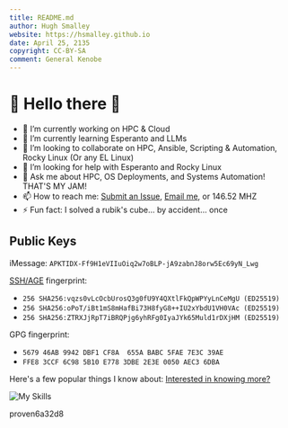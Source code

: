 ```yaml
---
title: README.md
author: Hugh Smalley
website: https://hsmalley.github.io
date: April 25, 2135
copyright: CC-BY-SA
comment: General Kenobe
---
```


# 🌟 Hello there 🖖

- 🔭 I’m currently working on HPC & Cloud
- 🌱 I’m currently learning Esperanto and LLMs
- 👯 I’m looking to collaborate on HPC, Ansible, Scripting & Automation, Rocky Linux (Or any EL Linux)
- 🤔 I’m looking for help with Esperanto and Rocky Linux
- 💬 Ask me about HPC, OS Deployments, and Systems Automation! THAT'S MY JAM!
- 📫 How to reach me: [Submit an Issue](https://github.com/hsmalley/hsmalley/issues), [Email me](mailto:hsmalley_at_protonmail.com), or 146.52 MHZ
- ⚡ Fun fact: I solved a rubik's cube… by accident… once

## Public Keys

iMessage: `APKTIDX-Ff9H1eVIIuOiq2w7oBLP-jA9zabnJ8orw5Ec69yN_Lwg`

[SSH/AGE](https://github.com/hsmalley.keys) fingerprint:
- `256 SHA256:vqzs0vLcOcbUrosQ3g0fU9Y4QXtlFkQpWPYyLnCeMgU (ED25519)`
- `256 SHA256:oPoT/iBt1mS8mHafBi73H8fyG8++IU2xYbdU1VH0VAc (ED25519)`
- `256 SHA256:ZTRXJjRpT7iBRQPjg6yhRFg0IyaJYk65Muld1rDXjHM (ED25519)`

GPG fingerprint: 
- `5679 46AB 9942 DBF1 CF8A  655A BABC 5FAE 7E3C 39AE`
- `FFE8 3CCF 6C98 5B10 E778 3DBE 2E3E 0050 AEC3 6DBA`

Here's a few popular things I know about: [Interested in knowing more?](https://hsmalley.github.io/cv)

![My Skills](https://skillicons.dev/icons?i=ansible,azure,aws,bash,bsd,cloudflare,docker,figma,git,github,gitlab,go,grafana,html,ipfs,kubernetes,linux,md,mysql,neovim,nginx,openshift,openstack,postgres,powershell,py,redis,sqlite,vim,vscode&perline=10)

proven6a32d8
